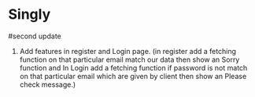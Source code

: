 # Singly

#second update
1. Add features in register and Login page. (in register add a fetching function on that particular email match our data then show an Sorry function
and In Login add a fetching function if password is not match on that particular email which are given by client then show an Please check message.)
